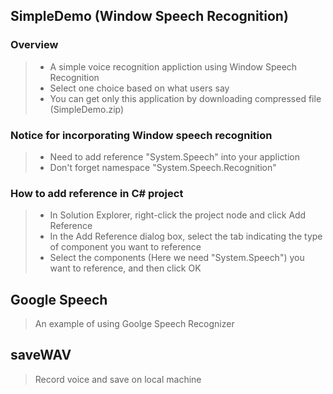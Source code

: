 ## SimpleDemo (Window Speech Recognition)
### Overview
> * A simple voice recognition appliction using Window Speech Recognition
> * Select one choice based on what users say
> * You can get only this application by downloading compressed file (SimpleDemo.zip) 

### Notice for incorporating Window speech recognition
> * Need to add reference "System.Speech" into your appliction
> * Don't forget namespace "System.Speech.Recognition"

### How to add reference in C# project
> * In Solution Explorer, right-click the project node and click Add Reference
> * In the Add Reference dialog box, select the tab indicating the type of component you want to reference
> * Select the components (Here we need "System.Speech") you want to reference, and then click OK

## Google Speech
> An example of using Goolge Speech Recognizer

## saveWAV
> Record voice and save on local machine